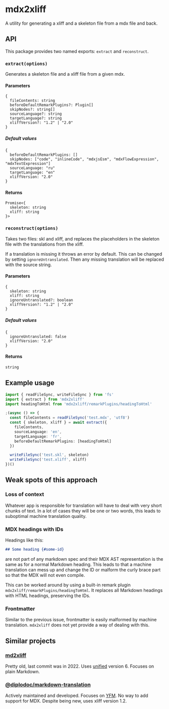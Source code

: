 # mdx2xliff

A utility for generating a xliff and a skeleton file from a mdx file and back.

## API

This package provides two named exports: `extract` and `reconstruct`.

### `extract(options)`

Generates a skeleton file and a xliff file from a given mdx.

#### Parameters

```
{
  fileContents: string
  beforeDefaultRemarkPlugins?: Plugin[]
  skipNodes?: string[]
  sourceLanguage?: string
  targetLanguage?: string
  xliffVersion?: "1.2" | "2.0"
}
```

##### Default values

```
{
  beforeDefaultRemarkPlugins: []
  skipNodes: ["code", "inlineCode", "mdxjsEsm", "mdxFlowExpression", "mdxTextExpression"]
  sourceLanguage: "ru"
  targetLanguage: "en"
  xliffVersion: "2.0"
}
```

#### Returns

```
Promise<{
  skeleton: string
  xliff: string
}>
```

### `reconstruct(options)`

Takes two files: skl and xliff, and replaces the placeholders in the skeleton file with the translations from the xliff.

If a translation is missing it throws an error by default. This can be changed by setting `ignoreUntranslated`. Then any missing translation will be replaced with the source string.

#### Parameters

```
{
  skeleton: string
  xliff: string
  ignoreUntranslated?: boolean
  xliffVersion?: "1.2" | "2.0"
}
```

##### Default values

```
{
  ignoreUntranslated: false
  xliffVersion: "2.0"
}
```

#### Returns

```typescript
string
```

## Example usage

```typescript
import { readFileSync, writeFileSync } from 'fs'
import { extract } from 'mdx2xliff'
import headingToHtml from 'mdx2xliff/remarkPlugins/headingToHtml'

;(async () => {
  const fileContents = readFileSync('test.mdx', 'utf8')
  const { skeleton, xliff } = await extract({
    fileContents,
    sourceLanguage: 'en',
    targetLanguage: 'fr',
    beforeDefaultRemarkPlugins: [headingToHtml]
  })

  writeFileSync('test.skl', skeleton)
  writeFileSync('test.xliff', xliff)
})()
```

## Weak spots of this approach

### Loss of context

Whatever app is responsible for translation will have to deal with very short chunks of text.
In a lot of cases they will be one or two words, this leads to suboptimal machine translation quality.

### MDX headings with IDs

Headings like this:

```markdown
## Some heading {#some-id}
```

are not part of any markdown spec and their MDX AST representation is the same as for a normal Markdown heading.
This leads to that a machine translation can mess up and change the ID 
or malform the curly brace part so that the MDX will not even compile. 

This can be worked around by using a built-in remark plugin `mdx2xliff/remarkPlugins/headingToHtml`.
It replaces all Markdown headings with HTML headings, preserving the IDs.

### Frontmatter

Similar to the previous issue, frontmatter is easily malformed by machine translation.
`mdx2xliff` does not yet provide a way of dealing with this.

## Similar projects

### [md2xliff](https://github.com/cataria-rocks/md2xliff)

Pretty old, last commit was in 2022. Uses [unified](https://github.com/unifiedjs/unified) version 6. Focuses on plain Markdown.

### [@diplodoc/markdown-translation](https://github.com/diplodoc-platform/translation)

Actively maintained and developed. Focuses on [YFM](https://diplodoc.com/docs/en/index-yfm). No way to add support for MDX.
Despite being new, uses xliff version 1.2.
